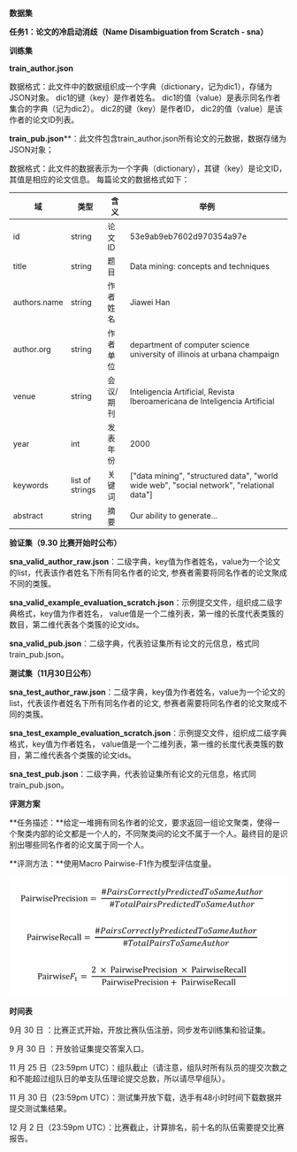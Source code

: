 **数据集**

**任务1：论文的冷启动消歧（Name Disambiguation from Scratch - sna）**

**训练集**

**train_author.json**

数据格式：此文件中的数据组织成一个字典（dictionary，记为dic1），存储为JSON对象。 dic1的键（key）是作者姓名。 dic1的值（value）是表示同名作者集合的字典（记为dic2）。 dic2的键（key）是作者ID， dic2的值（value）是该作者的论文ID列表。

**train_pub.json****：此文件包含train_author.json所有论文的元数据，数据存储为JSON对象；

数据格式：此文件的数据表示为一个字典（dictionary），其键（key）是论文ID，其值是相应的论文信息。 每篇论文的数据格式如下：

| **域**       | **类型**        | **含义**  | **举例**                                                     |
| ------------ | --------------- | --------- | ------------------------------------------------------------ |
| id           | string          | 论文ID    | 53e9ab9eb7602d970354a97e                                     |
| title        | string          | 题目      | Data mining: concepts and techniques                         |
| authors.name | string          | 作者姓名  | Jiawei Han                                                   |
| author.org   | string          | 作者单位  | department of computer science university   of illinois at urbana champaign |
| venue        | string          | 会议/期刊 | Inteligencia Artificial, Revista   Iberoamericana de Inteligencia Artificial |
| year         | int             | 发表年份  | 2000                                                         |
| keywords     | list of strings | 关键词    | ["data mining",   "structured data", "world wide web", "social   network", "relational data"] |
| abstract     | string          | 摘要      | Our ability to generate...                                   |

 

 **验证集（9.30 比赛开始时公布）**

**sna_valid_author_raw.json**：二级字典，key值为作者姓名，value为一个论文的list，代表该作者姓名下所有同名作者的论文, 参赛者需要将同名作者的论文聚成不同的类簇。

**sna_valid_example_evaluation_scratch.json**：示例提交文件，组织成二级字典格式，key值为作者姓名， value值是一个二维列表，第一维的长度代表类簇的数目，第二维代表各个类簇的论文ids。

**sna_valid_pub.json**：二级字典，代表验证集所有论文的元信息，格式同train_pub.json。



**测试集（11月30日公布）**

**sna_test_author_raw.json**：二级字典，key值为作者姓名，value为一个论文的list，代表该作者姓名下所有同名作者的论文, 参赛者需要将同名作者的论文聚成不同的类簇。

**sna_test_example_evaluation_scratch.json**：示例提交文件，组织成二级字典格式，key值为作者姓名， value值是一个二维列表，第一维的长度代表类簇的数目，第二维代表各个类簇的论文ids。

**sna_test_pub.json**：二级字典，代表验证集所有论文的元信息，格式同train_pub.json。

 **评测方案**

**任务描述：**给定一堆拥有同名作者的论文，要求返回一组论文聚类，使得一个聚类内部的论文都是一个人的，不同聚类间的论文不属于一个人。最终目的是识别出哪些同名作者的论文属于同一个人。 

**评测方法：**使用Macro Pairwise-F1作为模型评估度量。

![1571062817335](../pic/eval.png)



**时间表**

9月 30 日 ：比赛正式开始，开放比赛队伍注册，同步发布训练集和验证集。 

9 月 30 日 ：开放验证集提交答案入口。 

11 月 25 日（23:59pm UTC）：组队截止（请注意，组队时所有队员的提交次数之和不能超过组队日的单支队伍理论提交总数，所以请尽早组队）。 

11 月 30 日（23:59pm UTC）：测试集开放下载，选手有48小时时间下载数据并提交测试集结果。 

12 月 2 日（23:59pm UTC）：比赛截止，计算排名，前十名的队伍需要提交比赛报告。

 








